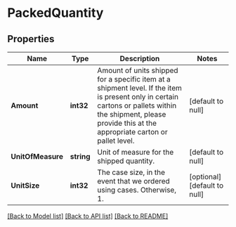 # PackedQuantity

## Properties
Name | Type | Description | Notes
------------ | ------------- | ------------- | -------------
**Amount** | **int32** | Amount of units shipped for a specific item at a shipment level. If the item is present only in certain cartons or pallets within the shipment, please provide this at the appropriate carton or pallet level. | [default to null]
**UnitOfMeasure** | **string** | Unit of measure for the shipped quantity. | [default to null]
**UnitSize** | **int32** | The case size, in the event that we ordered using cases. Otherwise, 1. | [optional] [default to null]

[[Back to Model list]](../README.md#documentation-for-models) [[Back to API list]](../README.md#documentation-for-api-endpoints) [[Back to README]](../README.md)

